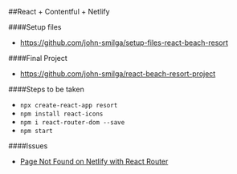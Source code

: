 ##React + Contentful + Netlify

####Setup files 
- https://github.com/john-smilga/setup-files-react-beach-resort

####Final Project
- https://github.com/john-smilga/react-beach-resort-project

####Steps to be taken
- `npx create-react-app resort` 
- `npm install react-icons` 
- `npm i react-router-dom --save` 
- `npm start` 

####Issues
- [Page Not Found on Netlify with React Router](https://sung.codes/blog/2018/12/18/page-not-found-on-netlify-with-react-router/)
